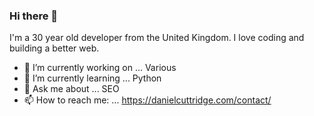 ### Hi there 👋

I'm a 30 year old developer from the United Kingdom.
I love coding and building a better web.

<!--
**dcuttridge/dcuttridge** is a ✨ _special_ ✨ repository because its `README.md` (this file) appears on your GitHub profile.-->

- 🔭 I’m currently working on ... Various
- 🌱 I’m currently learning ... Python
- 💬 Ask me about ... SEO
- 📫 How to reach me: ... https://danielcuttridge.com/contact/
